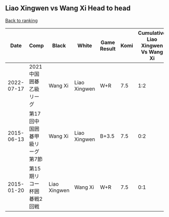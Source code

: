 ## Liao Xingwen vs Wang Xi Head to head

[Back to ranking](../../index.md)




| **Date** | **Comp** | **Black** | **White** | **Game Result** | **Komi** | **Cumulative Liao Xingwen Vs Wang Xi** | **Liao Xingwen Streak** | **Wang Xi Streak** | 
| --- | --- | --- | --- | --- | --- | --- | --- | --- |
| 2022-07-17 | 2021中国囲碁乙級リーグ | Wang Xi | Liao Xingwen | W+R | 7.5 | 1:2 | 1 | 0 | 
| 2015-06-13 | 第17回中国囲碁甲級リーグ第7節 | Wang Xi | Liao Xingwen | B+3.5 | 7.5 | 0:2 | 0 | 2 | 
| 2015-01-20 | 第15期リコー杯囲碁戦2回戦 | Liao Xingwen | Wang Xi | W+R | 7.5 | 0:1 | 0 | 1 |





